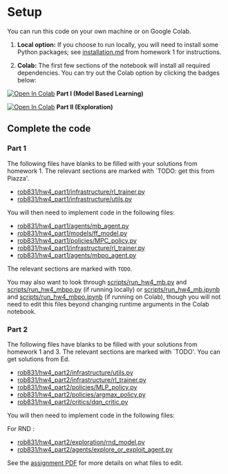 # Setup

You can run this code on your own machine or on Google Colab.

1. **Local option:** If you choose to run locally, you will need to install some Python packages; see [installation.md](../hw1/installation.md) from homework 1 for instructions.

1. **Colab:** The first few sections of the notebook will install all required dependencies. You can try out the Colab option by clicking the badges below:

[![Open In Colab](https://colab.research.google.com/assets/colab-badge.svg)](https://colab.research.google.com/github/LeCAR-Lab/16831-F24-HW/blob/main/hw4/rob831/hw4_part1/scripts/run_hw4_mb.ipynb) **Part I (Model Based Learning)**

[![Open In Colab](https://colab.research.google.com/assets/colab-badge.svg)](https://colab.research.google.com/github/LeCAR-Lab/16831-F24-HW/blob/main/hw4/rob831/hw4_part2/scripts/run_hw4_expl.ipynb) **Part II (Exploration)**

## Complete the code

### Part 1

The following files have blanks to be filled with your solutions from homework 1. The relevant sections are marked with \`TODO: get this from Piazza'.

- [rob831/hw4_part1/infrastructure/rl_trainer.py](rob831/hw4_part1/infrastructure/rl_trainer.py)
- [rob831/hw4_part1/infrastructure/utils.py](rob831/hw4_part1/infrastructure/utils.py)

You will then need to implement code in the following files:

- [rob831/hw4_part1/agents/mb_agent.py](rob831/hw4_part1/agents/mb_agent.py)
- [rob831/hw4_part1/models/ff_model.py](rob831/hw4_part1/models/ff_model.py)
- [rob831/hw4_part1/policies/MPC_policy.py](rob831/hw4_part1/policies/MPC_policy.py)
- [rob831/hw4_part1/infrastructure/rl_trainer.py](rob831/hw4_part1/infrastructure/rl_trainer.py)
- [rob831/hw4_part1/agents/mbpo_agent.py](rob831/hw4_part1/infrastructure/rl_trainer.py)

The relevant sections are marked with `TODO`.

You may also want to look through [scripts/run_hw4_mb.py](rob831/hw4_part1/scripts/run_hw4_mb.py) and [scripts/run_hw4_mbpo.py](rob831/hw4_part1/scripts/run_hw4_mbpo.py) (if running locally) or [scripts/run_hw4_mb.ipynb](rob831/hw4_part1/scripts/run_hw4_mb.ipynb) and [scripts/run_hw4_mbpo.ipynb](rob831/hw4_part1/scripts/run_hw4_mbpo.ipynb) (if running on Colab), though you will not need to edit this files beyond changing runtime arguments in the Colab notebook.

### Part 2

The following files have blanks to be filled with your solutions from homework 1 and 3. The relevant sections are marked with \`TODO'. You can get solutions from Ed.

- [rob831/hw4_part2/infrastructure/utils.py](rob831/hw4_part2/infrastructure/utils.py)
- [rob831/hw4_part2/infrastructure/rl_trainer.py](rob831/hw4_part2/infrastructure/rl_trainer.py)
- [rob831/hw4_part2/policies/MLP_policy.py](rob831/hw4_part2/policies/MLP_policy.py)
- [rob831/hw4_part2/policies/argmax_policy.py](rob831/hw4_part2/policies/argmax_policy.py)
- [rob831/hw4_part2/critics/dqn_critic.py](rob831/hw4_part2/critics/dqn_critic.py)

You will then need to implement code in the following files:

For RND :

- [rob831/hw4_part2/exploration/rnd_model.py](rob831/hw4_part2/exploration/rnd_model.py)
- [rob831/hw4_part2/agents/explore_or_exploit_agent.py](rob831/hw4_part2/agents/explore_or_exploit_agent.py)

See the [assignment PDF](hw4.pdf) for more details on what files to edit.
